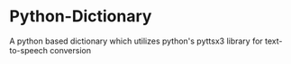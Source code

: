 # Python-Dictionary
A python based dictionary which utilizes python's pyttsx3 library for text-to-speech conversion
